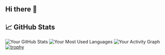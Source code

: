 ## Hi there 👋

<!--
**nikithamarythomas/nikithamarythomas** is a ✨ _special_ ✨ repository because its `README.md` (this file) appears on your GitHub profile.

Here are some ideas to get you started:

- 🔭 I’m currently working on ...
- 🌱 I’m currently learning ...
- 👯 I’m looking to collaborate on ...
- 🤔 I’m looking for help with ...
- 💬 Ask me about ...
- 📫 How to reach me: ...
- 😄 Pronouns: ...
- ⚡ Fun fact: ...
-->

## 📈 GitHub Stats
![Your GitHub Stats](https://github-readme-stats.vercel.app/api?username=nikithamarythomas&show_icons=true&theme=radical)
![Your Most Used Languages](https://github-readme-stats.vercel.app/api/top-langs/?username=nikithamarythomas&layout=compact&theme=radical)
![Your Activity Graph](https://github-readme-activity-graph.cyclic.app/graph?username=nikithamarythomas&theme=radical)
[![trophy](https://github-profile-trophy.vercel.app/?username=nikithamarythomas&theme=darkhub)](https://github.com/ryo-ma/github-profile-trophy)
